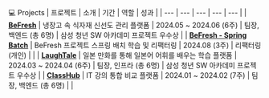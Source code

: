 💻 Projects
| 프로젝트 | 소개 | 기간 | 역할 | 성과 |
| --- | --- | --- | --- | --- |
| [**BeFresh**](https://github.com/seunghw2/BeFresh) | 냉장고 속 식자재 신선도 관리 플랫폼 | 2024.05 ~ 2024.06 (6주) | 팀장, 백엔드 (총 6명) | 삼성 청년 SW 아카데미 프로젝트 우수상 |
| [**BeFresh - Spring Batch**](https://github.com/seunghw2/BeFresh_SpringBatch) | BeFresh 프로젝트 스프링 배치 학습 및 리팩터링 | 2024.08 (3주) | 리팩터링 (개인) |  |
| [**LaughTale**](https://github.com/seunghw2/LaughTale) | 일본 만화를 통해 일본어 어휘를 배우는 학습 플랫폼 | 2024.03 ~ 2024.04 (6주) | 팀장, 인프라 (총 6명) | 삼성 청년 SW 아카데미 프로젝트 우수상 |
| [**ClassHub**](https://github.com/seunghw2/ClassHub) | IT 강의 통합 비교 플랫폼 | 2024.01 ~ 2024.02 (7주) | 팀장, 백엔드 (총 6명) |  |
